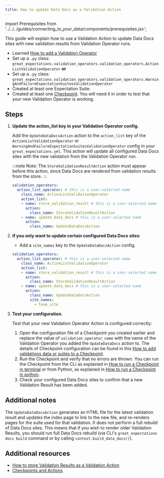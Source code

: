 ```yaml
---
title: How to update Data Docs as a Validation Action
---
```


import Prerequisites from '../../../guides/connecting_to_your_data/components/prerequisites.jsx';

This guide will explain how to use a Validation Action to update Data Docs sites with new validation results from Validation Operator runs.

<Prerequisites>

 - Learned [How to add a Validation Operator](../how-to-add-a-validation-operator)
 - Set up a `.py` class: `great_expectations.validation_operators.validation_operators.ActionListValidationOperator` **or**
 - Set up a `.py` class: `great_expectations.validation_operators.validation_operators.WarningAndFailureExpectationSuitesValidationOperator`
 - Created at least one Expectation Suite.
 - Created at least one [Checkpoint](../checkpoints/how-to-create-a-new-checkpoint). You will need it in order to test that your new Validation Operator is working.

</Prerequisites>

Steps
------

1. **Update the action_list key in your Validation Operator config.**

   Add the ``UpdateDataDocsAction`` action to the ``action_list`` key of the ``ActionListValidationOperator`` or ``WarningAndFailureExpectationSuitesValidationOperator`` config in your ``great_expectations.yml``. This action will update all configured Data Docs sites with the new validation from the Validation Operator run.

   :::note Note:
   The ``StoreValidationResultAction`` action must appear before this action, since Data Docs are rendered from validation results from the store.
   :::

   ```yaml
   validation_operators:
     action_list_operator: # this is a user-selected name
       class_name: ActionListValidationOperator
       action_list:
       - name: store_validation_result # this is a user-selected name
         action:
           class_name: StoreValidationResultAction
       - name: update_data_docs # this is a user-selected name
         action:
           class_name: UpdateDataDocsAction
   ```

2. **If you only want to update certain configured Data Docs sites**:

   - Add a ``site_names`` key to the ``UpdateDataDocsAction`` config.

   ```yaml
   validation_operators:
     action_list_operator: # this is a user-selected name
       class_name: ActionListValidationOperator
       action_list:
       - name: store_validation_result # this is a user-selected name
         action:
           class_name: StoreValidationResultAction
       - name: update_data_docs # this is a user-selected name
         action:
           class_name: UpdateDataDocsAction
           site_names:
             - team_site
   ```

3. **Test your configuration.**

   Test that your new Validation Operator Action is configured correctly:

   1. Open the configuration file of a Checkpoint you created earlier and replace the value of ``validation_operator_name`` with the name of the Validation Operator you added the ``UpdateDataDocs`` action to. The details of Checkpoint configuration can be found in this [How to add validations data or suites to a Checkpoint](../../../guides/validation/checkpoints/how-to-add-validations-data-or-suites-to-a-checkpoint).
   2. Run the Checkpoint and verify that no errors are thrown. You can run the Checkpoint from the CLI as explained in [How to run a Checkpoint in terminal](../checkpoints/how-to-run-a-checkpoint-in-terminal) or from Python, as explained in [How to run a Checkpoint in python](../checkpoints/how-to-run-a-checkpoint-in-python).
   3. Check your configured Data Docs sites to confirm that a new Validation Result has been added.

Additional notes
----------------

The ``UpdateDataDocsAction`` generates an HTML file for the latest validation result and updates the index page to link to the new file, and re-renders pages for the suite used for that validation. It does not perform a full rebuild of Data Docs sites. This means that if you wish to render older Validation Results, you should run full Data Docs rebuild (via CLI's ``great_expectations docs build`` command or by calling ``context.build_data_docs()``).


Additional resources
--------------------

- [How to store Validation Results as a Validation Action](./how-to-store-validation-results-as-a-validation-action)
- [Checkpoints and Actions](../../../reference/checkpoints-and-actions)
